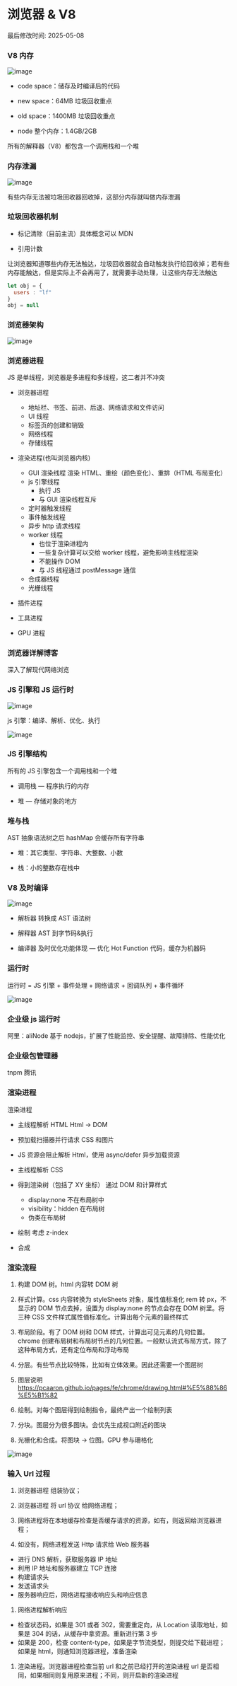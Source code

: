 # 浏览器 & V8

最后修改时间: 2025-05-08

### V8 内存

<img src="../../../images/KKeMbgQ3ZoX56lxSTlfcnmaunf1.png" alt="image" style="max-width:100%;height:auto;display:block;margin:0 auto;" loading="lazy" /> <!-- 图片未成功捕获 -->

- code space：储存及时编译后的代码

- new space：64MB 垃圾回收重点

- old space：1400MB 垃圾回收重点

- node 整个内存：1.4GB/2GB

所有的解释器（V8）都包含一个调用栈和一个堆

### 内存泄漏

<img src="../../../images/UbCTba2Ohox5OSxRv53crlgZn0e.png" alt="image" style="max-width:100%;height:auto;display:block;margin:0 auto;" loading="lazy" /> <!-- 图片未成功捕获 -->

有些内存无法被垃圾回收器回收掉，这部分内存就叫做内存泄漏

### 垃圾回收器机制

- 标记清除（目前主流）具体概念可以 MDN

- 引用计数

让浏览器知道哪些内存无法触达，垃圾回收器就会自动触发执行给回收掉；若有些内存能触达，但是实际上不会再用了，就需要手动处理，让这些内存无法触达

```JavaScript
let obj = {
  users : "lf"
}
obj = null
```

### 浏览器架构

<img src="../../../images/SszsbMqY7oK7WPxgYGfcf8fDnfh.png" alt="image" style="max-width:100%;height:auto;display:block;margin:0 auto;" loading="lazy" /> <!-- 图片未成功捕获 -->

### 浏览器进程

JS 是单线程，浏览器是多进程和多线程，这二者并不冲突

- 浏览器进程

  - 地址栏、书签、前进、后退、网络请求和文件访问
  - UI 线程
  - 标签页的创建和销毁
  - 网络线程
  - 存储线程

- 渲染进程(也叫浏览器内核)

  - GUI 渲染线程 渲染 HTML、重绘（颜色变化）、重排（HTML 布局变化）
  - js 引擎线程
    - 执行 JS
    - 与 GUI 渲染线程互斥
  - 定时器触发线程
  - 事件触发线程
  - 异步 http 请求线程
  - worker 线程
    - 也位于渲染进程内
    - 一些复杂计算可以交给 worker 线程，避免影响主线程渲染
    - 不能操作 DOM
    - 与 JS 线程通过 postMessage 通信
  - 合成器线程
  - 光栅线程

- 插件进程

- 工具进程

- GPU 进程

### 浏览器详解博客

深入了解现代网络浏览

### JS 引擎和 JS 运行时

<img src="../../../images/Uo9zblboIo6xGXxfVOVcAivKncf.png" alt="image" style="max-width:100%;height:auto;display:block;margin:0 auto;" loading="lazy" /> <!-- 图片未成功捕获 -->

js 引擎：编译、解析、优化、执行

<img src="../../../images/CdyjbxYkvoU0X6xNbQWcC9opnzg.png" alt="image" style="max-width:100%;height:auto;display:block;margin:0 auto;" loading="lazy" /> <!-- 图片未成功捕获 -->

### JS 引擎结构

所有的 JS 引擎包含一个调用栈和一个堆

- 调用栈 — 程序执行的内存

- 堆 — 存储对象的地方

### 堆与栈

AST 抽象语法树之后 hashMap 会缓存所有字符串

- 堆：其它类型、字符串、大整数、小数

- 栈：小的整数存在栈中

### V8 及时编译

<img src="../../../images/FMmNbNcNGoAcjZxCVzMcNs5ynEe.png" alt="image" style="max-width:100%;height:auto;display:block;margin:0 auto;" loading="lazy" /> <!-- 图片未成功捕获 -->

- 解析器 转换成 AST 语法树

- 解释器 AST 到字节码&执行

- 编译器 及时优化功能体现 — 优化 Hot Function 代码，缓存为机器码

### 运行时

运行时 = JS 引擎 + 事件处理 + 网络请求 + 回调队列 + 事件循环

<img src="../../../images/IaDqbO82DoWWBSxrLe7cgD4an26.png" alt="image" style="max-width:100%;height:auto;display:block;margin:0 auto;" loading="lazy" /> <!-- 图片未成功捕获 -->

### 企业级 js 运行时

阿里：aliNode 基于 nodejs，扩展了性能监控、安全提醒、故障排除、性能优化

### 企业级包管理器

tnpm 腾讯

### 渲染进程

渲染进程

- 主线程解析 HTML Html -> DOM

- 预加载扫描器并行请求 CSS 和图片

- JS 资源会阻止解析 Html，使用 async/defer 异步加载资源

- 主线程解析 CSS

- 得到渲染树（包括了 XY 坐标） 通过 DOM 和计算样式

  - display:none 不在布局树中
  - visibility：hidden 在布局树
  - 伪类在布局树

- 绘制 考虑 z-index

- 合成

### 渲染流程

1. 构建 DOM 树。html 内容转 DOM 树

1. 样式计算。css 内容转换为 styleSheets 对象，属性值标准化 rem 转 px，不显示的 DOM 节点去掉，设置为 display:none 的节点会存在 DOM 树里。将三种 CSS 文件样式属性值标准化。计算出每个元素的最终样式

1. 布局阶段。有了 DOM 树和 DOM 样式，计算出可见元素的几何位置。chrome 创建布局树和布局树节点的几何位置。一般默认流式布局方式，除了这种布局方式，还有定位布局和浮动布局

1. 分层。有些节点比较特殊，比如有立体效果。因此还需要一个图层树

1. 图层说明 https://pcaaron.github.io/pages/fe/chrome/drawing.html#%E5%88%86%E5%B1%82

1. 绘制。对每个图层得到绘制指令，最终产出一个绘制列表

1. 分块。图层分为很多图块。会优先生成视口附近的图块

1. 光栅化和合成。将图块 -> 位图。GPU 参与珊格化

<img src="../../../images/E6XSbAfDiooXK0xuihCcmbI6ntb.png" alt="image" style="max-width:100%;height:auto;display:block;margin:0 auto;" loading="lazy" /> <!-- 图片未成功捕获 -->

### 输入 Url 过程

1. 浏览器进程 组装协议；

1. 浏览器进程 将 url 协议 给网络进程；

1. 网络进程将在本地缓存检查是否缓存请求的资源，如有，则返回给浏览器进程；

1. 如没有，网络进程发送 Http 请求给 Web 服务器

- 进行 DNS 解析，获取服务器 IP 地址
- 利用 IP 地址和服务器建立 TCP 连接
- 构建请求头
- 发送请求头
- 服务器响应后，网络进程接收响应头和响应信息

1. 网络进程解析响应

- 检查状态码，如果是 301 或者 302，需要重定向，从 Location 读取地址，如果是 304 的话，从缓存中拿资源。重新进行第 3 步
- 如果是 200，检查 content-type，如果是字节流类型，则提交给下载进程；如果是 html，则通知浏览器进程，准备渲染

1. 渲染进程。浏览器进程检查当前 url 和之前已经打开的渲染进程 url 是否相同，如果相同则复用原来进程；不同，则开启新的渲染进程
